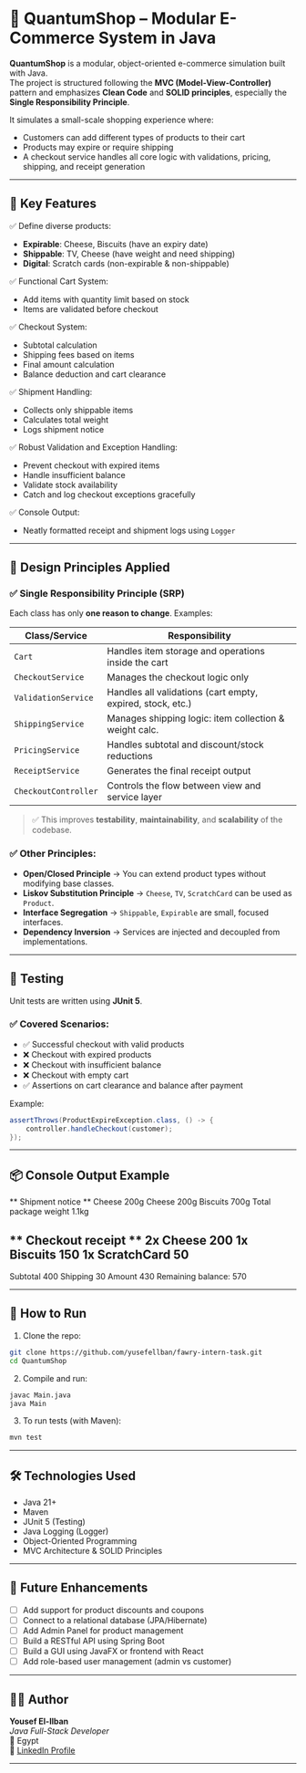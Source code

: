 # 🛒 QuantumShop – Modular E-Commerce System in Java

**QuantumShop** is a modular, object-oriented e-commerce simulation built with Java.  
The project is structured following the **MVC (Model-View-Controller)** pattern and emphasizes **Clean Code** and **SOLID principles**, especially the **Single Responsibility Principle**.

It simulates a small-scale shopping experience where:
- Customers can add different types of products to their cart
- Products may expire or require shipping
- A checkout service handles all core logic with validations, pricing, shipping, and receipt generation

---

## 📌 Key Features

✅ Define diverse products:  
- **Expirable**: Cheese, Biscuits (have an expiry date)  
- **Shippable**: TV, Cheese (have weight and need shipping)  
- **Digital**: Scratch cards (non-expirable & non-shippable)

✅ Functional Cart System:  
- Add items with quantity limit based on stock  
- Items are validated before checkout

✅ Checkout System:
- Subtotal calculation
- Shipping fees based on items
- Final amount calculation
- Balance deduction and cart clearance

✅ Shipment Handling:
- Collects only shippable items
- Calculates total weight
- Logs shipment notice

✅ Robust Validation and Exception Handling:
- Prevent checkout with expired items
- Handle insufficient balance
- Validate stock availability
- Catch and log checkout exceptions gracefully

✅ Console Output:
- Neatly formatted receipt and shipment logs using `Logger`

---

## 🧠 Design Principles Applied

### ✅ Single Responsibility Principle (SRP)
Each class has only **one reason to change**. Examples:

| Class/Service             | Responsibility                                             |
|--------------------------|------------------------------------------------------------|
| `Cart`                   | Handles item storage and operations inside the cart        |
| `CheckoutService`        | Manages the checkout logic only                            |
| `ValidationService`      | Handles all validations (cart empty, expired, stock, etc.) |
| `ShippingService`        | Manages shipping logic: item collection & weight calc.     |
| `PricingService`         | Handles subtotal and discount/stock reductions             |
| `ReceiptService`         | Generates the final receipt output                         |
| `CheckoutController`     | Controls the flow between view and service layer           |

> ✅ This improves **testability**, **maintainability**, and **scalability** of the codebase.

### ✅ Other Principles:
- **Open/Closed Principle** → You can extend product types without modifying base classes.
- **Liskov Substitution Principle** → `Cheese`, `TV`, `ScratchCard` can be used as `Product`.
- **Interface Segregation** → `Shippable`, `Expirable` are small, focused interfaces.
- **Dependency Inversion** → Services are injected and decoupled from implementations.


---

## 🧪 Testing

Unit tests are written using **JUnit 5**.

### ✅ Covered Scenarios:
- ✅ Successful checkout with valid products
- ❌ Checkout with expired products
- ❌ Checkout with insufficient balance
- ❌ Checkout with empty cart
- ✅ Assertions on cart clearance and balance after payment

Example:
```java
assertThrows(ProductExpireException.class, () -> {
    controller.handleCheckout(customer);
});
```

----
##  📦 Console Output Example
** Shipment notice **
Cheese
200g
Cheese
200g
Biscuits
700g
Total package weight 1.1kg

** Checkout receipt **
2x Cheese       200
1x Biscuits     150
1x ScratchCard   50
----------------------
Subtotal         400
Shipping          30
Amount            430
Remaining balance: 570

----

## 🔧 How to Run

1. Clone the repo:
```bash
git clone https://github.com/yusefellban/fawry-intern-task.git
cd QuantumShop
```

2. Compile and run:
```bash
javac Main.java
java Main
```

3. To run tests (with Maven):
```bash
mvn test
```

---

## 🛠️ Technologies Used

- Java 21+
- Maven
- JUnit 5 (Testing)
- Java Logging (Logger)
- Object-Oriented Programming
- MVC Architecture & SOLID Principles

---

## 🔮 Future Enhancements

- [ ] Add support for product discounts and coupons
- [ ] Connect to a relational database (JPA/Hibernate)
- [ ] Add Admin Panel for product management
- [ ] Build a RESTful API using Spring Boot
- [ ] Build a GUI using JavaFX or frontend with React
- [ ] Add role-based user management (admin vs customer)

---

## 👨‍💻 Author

**Yousef El-llban**  
_Java Full-Stack Developer_  
📍 Egypt  
🔗 [LinkedIn Profile](https://www.linkedin.com/in/youssef-ellban)

---


